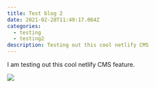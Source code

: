 ```yaml
---
title: Test blog 2
date: 2021-02-28T11:49:17.064Z
categories:
  - testing
  - testing2
description: Testing out this cool netlify CMS
---
```

I am testing out this cool netlify CMS feature.

<img src="static/img/img_1300-2.jpg" />